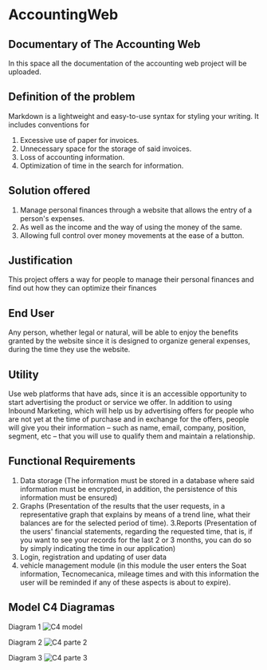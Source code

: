 # AccountingWeb

## Documentary of The Accounting Web

In this space all the documentation of the accounting web project will be uploaded.

## Definition of the problem
Markdown is a lightweight and easy-to-use syntax for styling your writing. It includes conventions for

  1. Excessive use of paper for invoices.
  2. Unnecessary space for the storage of said invoices.
  3. Loss of accounting information.
  4. Optimization of time in the search for information.

    
## Solution offered

  1. Manage personal finances through a website that allows the entry of a person's expenses. 
  2. As well as the income and the way of using the money of the same. 
  3. Allowing full control over money movements at the ease of a button.

## Justification

This project offers a way for people to manage their personal finances and find out how 
they can optimize their finances

## End User
Any person, whether legal or natural, will be able to enjoy the benefits granted by the 
website since it is designed to organize general expenses, during the time they use 
the website.


## Utility

Use web platforms that have ads, since it is an accessible opportunity to start advertising 
the product or service we offer. In addition to using Inbound Marketing, which will help us 
by advertising offers for people who are not yet at the time of purchase and in exchange for 
the offers, people will give you their information – such as name, email, company, position, 
segment, etc – that you will use to qualify them and maintain a relationship.


## Functional Requirements
  1. Data storage (The information must be stored in a database where said information must be 
  encrypted, in addition, the persistence of this information must be ensured)
  2. Graphs (Presentation of the results that the user requests, in a representative graph 
  that explains by means of a trend line, what their balances are for the selected period of time).
  3.Reports (Presentation of the users' financial statements, regarding the requested time, that is, 
  if you want to see your records for the last 2 or 3 months, you can do so by simply indicating the 
  time in our application)
  4. Login, registration and updating of user data
  5. vehicle management module (in this module the user enters the Soat information, Tecnomecanica, 
  mileage times and with this information the user will be reminded if any of these aspects is about to expire).
  
  
  ## Model C4 Diagramas 
  Diagram 1
  ![C4 model](https://user-images.githubusercontent.com/55327523/163630325-d0acf411-c14c-4630-9293-6e23fb0de0e3.png)
  
  Diagram 2
  ![C4 parte 2](https://user-images.githubusercontent.com/55327523/163630359-6c58cf49-da8d-4b6c-9cd9-79d04bff63e6.png)

  Diagram 3
  ![C4 parte 3](https://user-images.githubusercontent.com/55327523/163630372-14b15ada-ab47-429f-9f0c-2203cbdb3c06.png)

  

